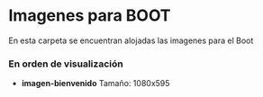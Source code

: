 # Imagenes para BOOT

En esta carpeta se encuentran alojadas las imagenes para el Boot

### En orden de visualización

 * **imagen-bienvenido** Tamaño: 1080x595
 